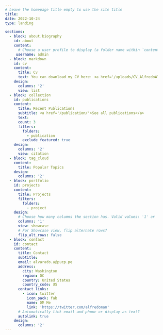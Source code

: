 ```yaml
---
# Leave the homepage title empty to use the site title
title:
date: 2022-10-24
type: landing

sections:
  - block: about.biography
    id: about
    content:
      # Choose a user profile to display (a folder name within `content/authors/`)
     username: admin
  - block: markdown
    id: cv
    content:
      title: Cv
      text: You can download my CV here: <a href='/uploads/CV_AlfredoAlvarado.pdf'> CV_AlfredoAlvarado</a>
    design:
      columns: '2'
      view: list
  - block: collection
    id: publications
    content:
      title: Recent Publications
      subtitle: <a href='/publication/'>See all publications</a>
      text: 
      count: 3
      filters:
        folders:
          - publication
        exclude_featured: true
    design:
      columns: '2'
      view: citation
  - block: tag_cloud
    content:
      title: Popular Topics
    design:
      columns: '2'
  - block: portfolio
    id: projects
    content:
      title: Projects
      filters:
        folders:
          - project
    design:
      # Choose how many columns the section has. Valid values: '1' or '2'.
      columns: '1'
      view: showcase
      # For Showcase view, flip alternate rows?
      flip_alt_rows: false
  - block: contact
    id: contact
    content:
      title: Contact
      subtitle:
      email: alvarado.a@pucp.pe
      address:
        city: Washington
        region: DC
        country: United States
        country_code: US
      contact_links:
        - icon: twitter
          icon_pack: fab
          name: DM Me
          link: 'https://twitter.com/alfredoman'
      # Automatically link email and phone or display as text?
      autolink: true
    design:
      columns: '2'
---
```

